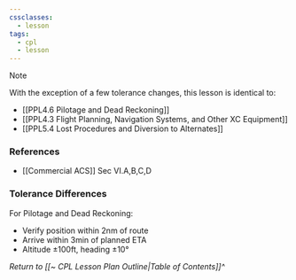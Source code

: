 ```yaml
---
cssclasses:
  - lesson
tags:
  - cpl
  - lesson
---
```

> [!note]
> With the exception of a few tolerance changes, this lesson is identical to:
> - [[PPL4.6 Pilotage and Dead Reckoning]]
> - [[PPL4.3 Flight Planning, Navigation Systems, and Other XC Equipment]]
> - [[PPL5.4 Lost Procedures and Diversion to Alternates]]

### References
- [[Commercial ACS]] Sec VI.A,B,C,D

### Tolerance Differences
For Pilotage and Dead Reckoning:
- Verify position within 2nm of route
- Arrive within 3min of planned ETA
- Altitude ±100ft, heading ±10°

*Return to [[~ CPL Lesson Plan Outline|Table of Contents]]^*

